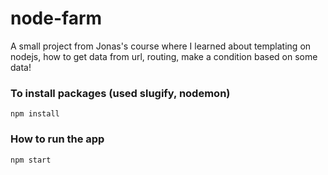 # node-farm

A small project from Jonas's course where I learned about templating on nodejs, how to get data from url, routing, make a condition based on some data!

### To install packages (used slugify, nodemon)

```
npm install
```

### How to run the app

```
npm start
```
